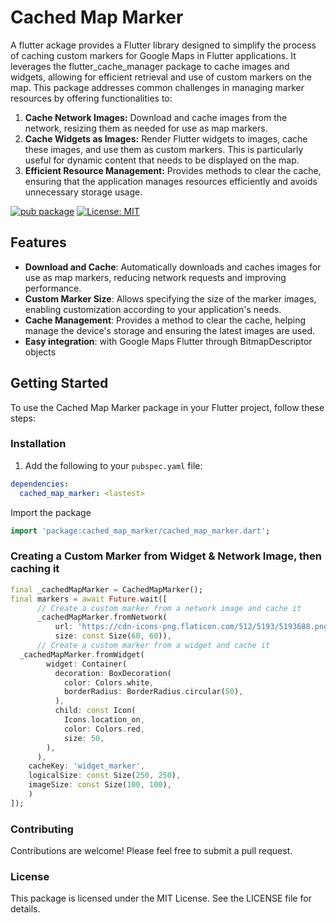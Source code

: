 # Cached Map Marker

A flutter ackage provides a Flutter library designed to simplify the process of caching custom markers for Google Maps in Flutter applications. It leverages the flutter_cache_manager package to cache images and widgets, allowing for efficient retrieval and use of custom markers on the map. This package addresses common challenges in managing marker resources by offering functionalities to:

1. **Cache Network Images:** Download and cache images from the network, resizing them as needed for use as map markers.
2. **Cache Widgets as Images:**  Render Flutter widgets to images, cache these images, and use them as custom markers. This is particularly useful for dynamic content that needs to be displayed on the map.
3. **Efficient Resource Management:** Provides methods to clear the cache, ensuring that the application manages resources efficiently and avoids unnecessary storage usage.

[![pub package](https://img.shields.io/pub/v/cached_map_marker.svg)](https://pub.dev/packages/cached_map_marker)
[![License: MIT](https://img.shields.io/badge/License-MIT-yellow.svg)](https://opensource.org/licenses/MIT)

## Features

- **Download and Cache**: Automatically downloads and caches images for use as map markers, reducing network requests and improving performance.
- **Custom Marker Size**: Allows specifying the size of the marker images, enabling customization according to your application's needs.
- **Cache Management**: Provides a method to clear the cache, helping manage the device's storage and ensuring the latest images are used.
- **Easy integration**: with Google Maps Flutter through BitmapDescriptor objects

## Getting Started

To use the Cached Map Marker package in your Flutter project, follow these steps:

### Installation
1. Add the following to your `pubspec.yaml` file:
```yaml
dependencies:
  cached_map_marker: <lastest>
```

Import the package
```dart
import 'package:cached_map_marker/cached_map_marker.dart';
```

### Creating a Custom Marker from Widget & Network Image, then caching it
```dart
final _cachedMapMarker = CachedMapMarker();
final markers = await Future.wait([
      // Create a custom marker from a network image and cache it
      _cachedMapMarker.fromNetwork(
          url: 'https://cdn-icons-png.flaticon.com/512/5193/5193688.png',
          size: const Size(60, 60)),
      // Create a custom marker from a widget and cache it
  _cachedMapMarker.fromWidget(
        widget: Container(
          decoration: BoxDecoration(
            color: Colors.white,
            borderRadius: BorderRadius.circular(50),
          ),
          child: const Icon(
            Icons.location_on,
            color: Colors.red,
            size: 50,
        ),
      ),
    cacheKey: 'widget_marker',
    logicalSize: const Size(250, 250),
    imageSize: const Size(100, 100),
    )
]);
```

### Contributing
Contributions are welcome! Please feel free to submit a pull request.

### License
This package is licensed under the MIT License. See the LICENSE file for details.
